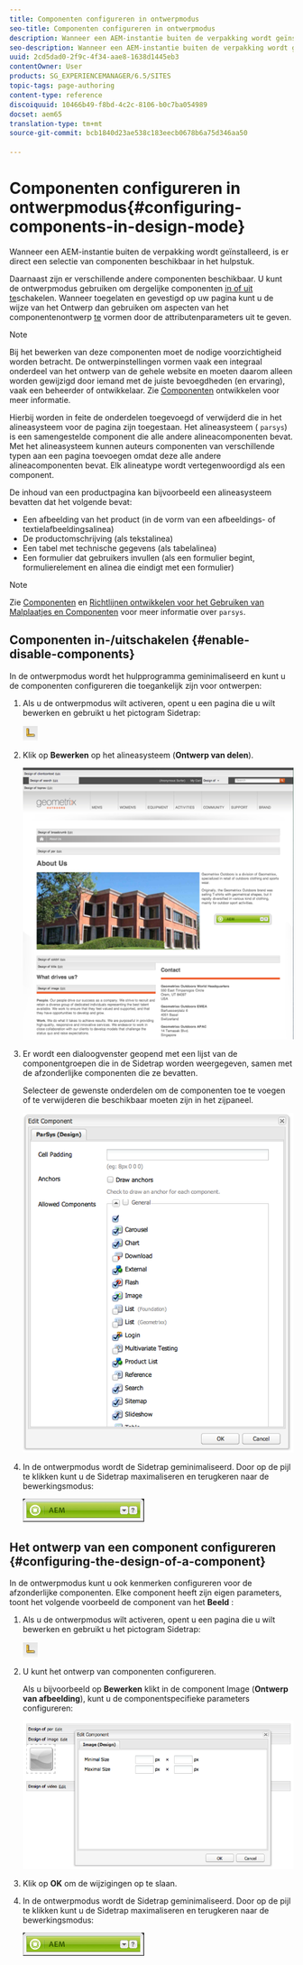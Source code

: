 ```yaml
---
title: Componenten configureren in ontwerpmodus
seo-title: Componenten configureren in ontwerpmodus
description: Wanneer een AEM-instantie buiten de verpakking wordt geïnstalleerd, is er direct een selectie van componenten beschikbaar in het hulpstuk. Daarnaast zijn er verschillende andere componenten beschikbaar. U kunt de ontwerpmodus gebruiken om dergelijke componenten in- en uit te schakelen.
seo-description: Wanneer een AEM-instantie buiten de verpakking wordt geïnstalleerd, is er direct een selectie van componenten beschikbaar in het hulpstuk. Daarnaast zijn er verschillende andere componenten beschikbaar. U kunt de ontwerpmodus gebruiken om dergelijke componenten in- en uit te schakelen.
uuid: 2cd5dad0-2f9c-4f34-aae8-1638d1445eb3
contentOwner: User
products: SG_EXPERIENCEMANAGER/6.5/SITES
topic-tags: page-authoring
content-type: reference
discoiquuid: 10466b49-f8bd-4c2c-8106-b0c7ba054989
docset: aem65
translation-type: tm+mt
source-git-commit: bcb1840d23ae538c183eecb0678b6a75d346aa50

---
```



# Componenten configureren in ontwerpmodus{#configuring-components-in-design-mode}

Wanneer een AEM-instantie buiten de verpakking wordt geïnstalleerd, is er direct een selectie van componenten beschikbaar in het hulpstuk.

Daarnaast zijn er verschillende andere componenten beschikbaar. U kunt de ontwerpmodus gebruiken om dergelijke componenten [in of uit te](#enabledisablecomponentsusingdesignmode)schakelen. Wanneer toegelaten en gevestigd op uw pagina kunt u de wijze van het Ontwerp dan gebruiken om aspecten van het componentenontwerp [te](#configuringcomponentsusingdesignmode) vormen door de attributenparameters uit te geven.

>[!NOTE]
>
>Bij het bewerken van deze componenten moet de nodige voorzichtigheid worden betracht. De ontwerpinstellingen vormen vaak een integraal onderdeel van het ontwerp van de gehele website en moeten daarom alleen worden gewijzigd door iemand met de juiste bevoegdheden (en ervaring), vaak een beheerder of ontwikkelaar. Zie [Componenten](/help/sites-developing/components.md) ontwikkelen voor meer informatie.

Hierbij worden in feite de onderdelen toegevoegd of verwijderd die in het alineasysteem voor de pagina zijn toegestaan. Het alineasysteem ( `parsys`) is een samengestelde component die alle andere alineacomponenten bevat. Met het alineasysteem kunnen auteurs componenten van verschillende typen aan een pagina toevoegen omdat deze alle andere alineacomponenten bevat. Elk alineatype wordt vertegenwoordigd als een component.

De inhoud van een productpagina kan bijvoorbeeld een alineasysteem bevatten dat het volgende bevat:

* Een afbeelding van het product (in de vorm van een afbeeldings- of textielafbeeldingsalinea)
* De productomschrijving (als tekstalinea)
* Een tabel met technische gegevens (als tabelalinea)
* Een formulier dat gebruikers invullen (als een formulier begint, formulierelement en alinea die eindigt met een formulier)

>[!NOTE]
>
>Zie [Componenten](/help/sites-developing/components.md#paragraphsystem) en [Richtlijnen ontwikkelen voor het Gebruiken van Malplaatjes en Componenten](/help/sites-developing/dev-guidelines-bestpractices.md#guidelines-for-using-templates-and-components) voor meer informatie over `parsys`.

## Componenten in-/uitschakelen {#enable-disable-components}

In de ontwerpmodus wordt het hulpprogramma geminimaliseerd en kunt u de componenten configureren die toegankelijk zijn voor ontwerpen:

1. Als u de ontwerpmodus wilt activeren, opent u een pagina die u wilt bewerken en gebruikt u het pictogram Sidetrap:

   ![](do-not-localize/chlimage_1.png)

1. Klik op **Bewerken** op het alineasysteem (**Ontwerp van delen**).

   ![screen_shot_2012-02-08at102726am](assets/screen_shot_2012-02-08at102726am.png)

1. Er wordt een dialoogvenster geopend met een lijst van de componentgroepen die in de Sidetrap worden weergegeven, samen met de afzonderlijke componenten die ze bevatten.

   Selecteer de gewenste onderdelen om de componenten toe te voegen of te verwijderen die beschikbaar moeten zijn in het zijpaneel.

   ![screen_shot_2012-02-08at103407am](assets/screen_shot_2012-02-08at103407am.png)

1. In de ontwerpmodus wordt de Sidetrap geminimaliseerd. Door op de pijl te klikken kunt u de Sidetrap maximaliseren en terugkeren naar de bewerkingsmodus:

   ![](do-not-localize/sidekick-collapsed.png)

## Het ontwerp van een component configureren {#configuring-the-design-of-a-component}

In de ontwerpmodus kunt u ook kenmerken configureren voor de afzonderlijke componenten. Elke component heeft zijn eigen parameters, toont het volgende voorbeeld de component van het **Beeld** :

1. Als u de ontwerpmodus wilt activeren, opent u een pagina die u wilt bewerken en gebruikt u het pictogram Sidetrap:

   ![](do-not-localize/chlimage_1-1.png)

1. U kunt het ontwerp van componenten configureren.

   Als u bijvoorbeeld op **Bewerken** klikt in de component Image (**Ontwerp van afbeelding**), kunt u de componentspecifieke parameters configureren:

   ![chlimage_1-5](assets/chlimage_1-5.png)

1. Klik op **OK** om de wijzigingen op te slaan.

1. In de ontwerpmodus wordt de Sidetrap geminimaliseerd. Door op de pijl te klikken kunt u de Sidetrap maximaliseren en terugkeren naar de bewerkingsmodus:

   ![](do-not-localize/sidekick-collapsed-1.png)

